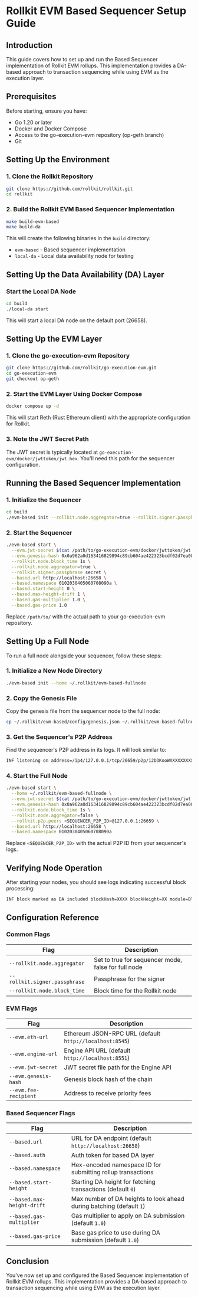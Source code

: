 # Rollkit EVM Based Sequencer Setup Guide

## Introduction

This guide covers how to set up and run the Based Sequencer implementation of Rollkit EVM rollups. This implementation provides a DA-based approach to transaction sequencing while using EVM as the execution layer.

## Prerequisites

Before starting, ensure you have:

- Go 1.20 or later
- Docker and Docker Compose
- Access to the go-execution-evm repository (op-geth branch)
- Git

## Setting Up the Environment

### 1. Clone the Rollkit Repository

```bash
git clone https://github.com/rollkit/rollkit.git
cd rollkit
```

### 2. Build the Rollkit EVM Based Sequencer Implementation

```bash
make build-evm-based
make build-da
```

This will create the following binaries in the `build` directory:

- `evm-based` - Based sequencer implementation
- `local-da` - Local data availability node for testing

## Setting Up the Data Availability (DA) Layer

### Start the Local DA Node

```bash
cd build
./local-da start
```

This will start a local DA node on the default port (26658).

## Setting Up the EVM Layer

### 1. Clone the go-execution-evm Repository

```bash
git clone https://github.com/rollkit/go-execution-evm.git
cd go-execution-evm
git checkout op-geth
```

### 2. Start the EVM Layer Using Docker Compose

```bash
docker compose up -d
```

This will start Reth (Rust Ethereum client) with the appropriate configuration for Rollkit.

### 3. Note the JWT Secret Path

The JWT secret is typically located at `go-execution-evm/docker/jwttoken/jwt.hex`. You'll need this path for the sequencer configuration.

## Running the Based Sequencer Implementation

### 1. Initialize the Sequencer

```bash
cd build
./evm-based init --rollkit.node.aggregator=true --rollkit.signer.passphrase secret
```

### 2. Start the Sequencer

```bash
./evm-based start \
  --evm.jwt-secret $(cat /path/to/go-execution-evm/docker/jwttoken/jwt.hex) \
  --evm.genesis-hash 0x0a962a0d163416829894c89cb604ae422323bcdf02d7ea08b94d68d3e026a380 \
  --rollkit.node.block_time 1s \
  --rollkit.node.aggregator=true \
  --rollkit.signer.passphrase secret \
  --based.url http://localhost:26658 \
  --based.namespace 0102030405060708090a \
  --based.start-height 0 \
  --based.max-height-drift 1 \
  --based.gas-multiplier 1.0 \
  --based.gas-price 1.0
```

Replace `/path/to/` with the actual path to your go-execution-evm repository.

## Setting Up a Full Node

To run a full node alongside your sequencer, follow these steps:

### 1. Initialize a New Node Directory

```bash
./evm-based init --home ~/.rollkit/evm-based-fullnode
```

### 2. Copy the Genesis File

Copy the genesis file from the sequencer node to the full node:

```bash
cp ~/.rollkit/evm-based/config/genesis.json ~/.rollkit/evm-based-fullnode/config/
```

### 3. Get the Sequencer's P2P Address

Find the sequencer's P2P address in its logs. It will look similar to:

```bash
INF listening on address=/ip4/127.0.0.1/tcp/26659/p2p/12D3KooWXXXXXXXXXXXXXXXXXXXXXXXXXXXXXXXXXXXXXXXXXXXXXX
```

### 4. Start the Full Node

```bash
./evm-based start \
  --home ~/.rollkit/evm-based-fullnode \
  --evm.jwt-secret $(cat /path/to/go-execution-evm/docker/jwttoken/jwt.hex) \
  --evm.genesis-hash 0x0a962a0d163416829894c89cb604ae422323bcdf02d7ea08b94d68d3e026a380 \
  --rollkit.node.block_time 1s \
  --rollkit.node.aggregator=false \
  --rollkit.p2p.peers <SEQUENCER_P2P_ID>@127.0.0.1:26659 \
  --based.url http://localhost:26658 \
  --based.namespace 0102030405060708090a
```

Replace `<SEQUENCER_P2P_ID>` with the actual P2P ID from your sequencer's logs.

## Verifying Node Operation

After starting your nodes, you should see logs indicating successful block processing:

```bash
INF block marked as DA included blockHash=XXXX blockHeight=XX module=BlockManager
```

## Configuration Reference

### Common Flags

| Flag | Description |
|------|-------------|
| `--rollkit.node.aggregator` | Set to true for sequencer mode, false for full node |
| `--rollkit.signer.passphrase` | Passphrase for the signer |
| `--rollkit.node.block_time` | Block time for the Rollkit node |

### EVM Flags

| Flag | Description |
|------|-------------|
| `--evm.eth-url` | Ethereum JSON-RPC URL (default `http://localhost:8545`) |
| `--evm.engine-url` | Engine API URL (default `http://localhost:8551`) |
| `--evm.jwt-secret` | JWT secret file path for the Engine API |
| `--evm.genesis-hash` | Genesis block hash of the chain |
| `--evm.fee-recipient` | Address to receive priority fees |

### Based Sequencer Flags

| Flag | Description |
|------|-------------|
| `--based.url` | URL for DA endpoint (default `http://localhost:26658`) |
| `--based.auth` | Auth token for based DA layer |
| `--based.namespace` | Hex-encoded namespace ID for submitting rollup transactions |
| `--based.start-height` | Starting DA height for fetching transactions (default `0`) |
| `--based.max-height-drift` | Max number of DA heights to look ahead during batching (default `1`) |
| `--based.gas-multiplier` | Gas multiplier to apply on DA submission (default `1.0`) |
| `--based.gas-price` | Base gas price to use during DA submission (default `1.0`) |

## Conclusion

You've now set up and configured the Based Sequencer implementation of Rollkit EVM rollups. This implementation provides a DA-based approach to transaction sequencing while using EVM as the execution layer.
